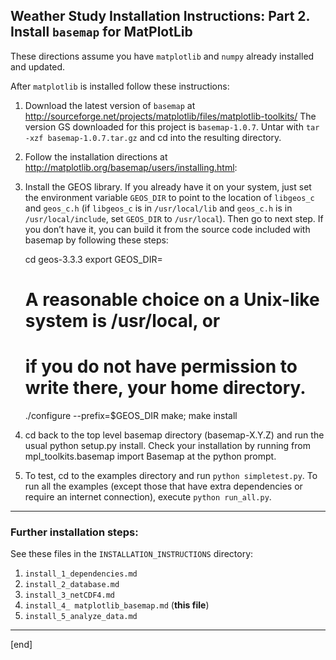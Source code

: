 ## Weather Study Installation Instructions: Part 2. Install `basemap` for MatPlotLib

These directions assume you have `matplotlib` and `numpy` already installed and updated.

After `matplotlib` is installed follow these instructions:

 1. Download the latest version of `basemap` at http://sourceforge.net/projects/matplotlib/files/matplotlib-toolkits/
The version GS downloaded for this project is `basemap-1.0.7`. Untar with `tar -xzf basemap-1.0.7.tar.gz` and cd into the resulting directory.

 1. Follow the installation directions at http://matplotlib.org/basemap/users/installing.html:

   2. Install the GEOS library. If you already have it on your system, just set the environment variable `GEOS_DIR` to point to the location of `libgeos_c` and `geos_c.h` (if `libgeos_c` is in `/usr/local/lib` and `geos_c.h` is in `/usr/local/include`, set `GEOS_DIR` to `/usr/local`). Then go to next step. If you don’t have it, you can build it from the source code included with basemap by following these steps:

        cd geos-3.3.3
        export GEOS_DIR=<where you want the libs and headers to go>
        # A reasonable choice on a Unix-like system is /usr/local, or
        # if you do not have permission to write there, your home directory.
        ./configure --prefix=$GEOS_DIR
        make; make install

   2. cd back to the top level basemap directory (basemap-X.Y.Z) and run the usual python setup.py install. Check your installation by running from mpl_toolkits.basemap import Basemap at the python prompt.

   2. To test, cd to the examples directory and run `python simpletest.py`. To run all the examples (except those that have extra dependencies or require an internet connection), execute `python run_all.py`.

---

### Further installation steps:

See these files in the `INSTALLATION_INSTRUCTIONS` directory:

 1. `install_1_dependencies.md`
 1. `install_2_database.md`
 1. `install_3_netCDF4.md`
 1. `install_4_ matplotlib_basemap.md` (**this file**)
 1. `install_5_analyze_data.md`

---

[end]
